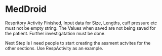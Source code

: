 # MedDroid
Respritory Activity Finished, Input data for Size, Lengths, cuff pressure etc must not be empty string.
The Values when saved are not being saved for the patient. Further investigatation must be done.

Next Step Is I need people to start creating the assment actvites for the other sections. Use RespActivity as an example.


